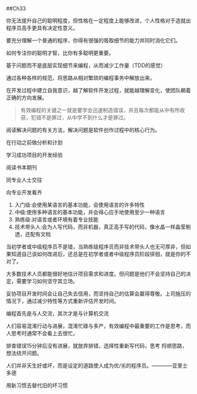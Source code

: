 
##Ch33

你无法提升自己的聪明程度，但性格在一定程度上能够改进，个人性格对于造就出程序员高手更具有决定性意义。

要充分理解一个普通的程序，你得有很强的吸取细节的能力并同时消化它们。

如何专注你的聪明才智，比你有多聪明更重要。

基于问题而不是底层实现细节来编程，从而减少工作量（TDD的感觉）

通过各种各样的规范，将思路从相对繁琐的编程事务中解放出来。

在开发过程中建立自我意识，越了解软件开发过程，就能越理解变化，使团队朝着正确的方向发展。

>有效编程的关键之一就是要学会迅速制造错误，并且每次都能从中有所收获，犯错不是罪过，从中学不到什么才是罪过。

阅读解决问题的有关方法，解决问题是软件创作过程中的核心行为。

在行动之前做分析和计划

学习成功项目的开发经验

阅读书本期刊

同专业人士交往

向专业开发看齐

1. 入门级:会使用某语言的基本功能，会使用语言的许多特性
2. 中级:使用多种语言的基本功能，并会得心应手地使用至少一种语言
3. 熟练级:对语言或者环境有着专业技能
4. 技术带头人:会为人写代码，而非机器，真正高手写的代码，像水晶一样晶莹剔透，还配有文档

当初学者或中级程序员不是错，当熟练级程序员而非技术带头人也无可厚非，但如果知道自己该如何改进后，还总是在初学者或者中级程序员阶段徘徊，就是你的不对了。

大多数技术人员都能很好地估计项目需求和进度。但问题是他们不会坚持自己的决定，需要学习如何坚守其立场。

妥协项目开发时间会让自己失去信用，而坚持自己的估算会赢得尊敬。上司施压的情况下，通过减少特性等方式重新评估开发时间。

编程首先是与人交流，其次才是与计算机交流

人们容易混淆行动与进展，混淆忙碌与多产，有效编程中最重要的工作是思考，而人思考时通常不会看上去很忙。

排查错误15分钟后没有进展，就放弃排错，选择性重新写代码，思考 捋顺思路，想法绕开问题。

人们并非天生好或坏，而是设定的道路使人成为优/劣的程序员。————亚里士多德

用新习惯去替代旧的坏习惯